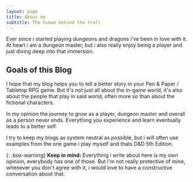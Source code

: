 ```yaml
---
layout: page
title: About me
subtitle: The human behind the troll
---
```


Ever since i started playing dungeons and dragons i've been in love with it. At heart i am a dungeon master, but i also really enjoy being a player and just diving deep into that immersion.

## Goals of this Blog
I hope that my blog helps you to tell a better story in your Pen & Paper / Tabletop RPG game. But it's not just all about the in-game world, it's also about the people that play in said world, often more so than about the fictional characters. 

In my opinion the journey to grow as a player, dungeon master and overall as a person never ends. Everything you experience and learn eventually leads to a better self.

I try to keep my blogs as system neutral as possible, but i will often use examples from the one game i play myself and thats D&D 5th Edition.

{: .box-warning}
**Keep in mind:** Everything i write about here is my own opinion, everybody has one of those. But i'm not really protective of mine, whenever you don't agree with it, i would love to have a constructive conversation about that. 
